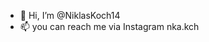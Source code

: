 - 👋 Hi, I’m @NiklasKoch14
- 📫 you can reach me via Instagram nka.kch

<!---
NiklasKoch14/NiklasKoch14 is a ✨ special ✨ repository because its `README.md` (this file) appears on your GitHub profile.
You can click the Preview link to take a look at your changes.
--->
